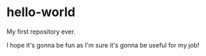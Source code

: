 # hello-world
My first repository ever.

I hope it's gonna be fun as I'm sure it's gonna be useful for my job! 

